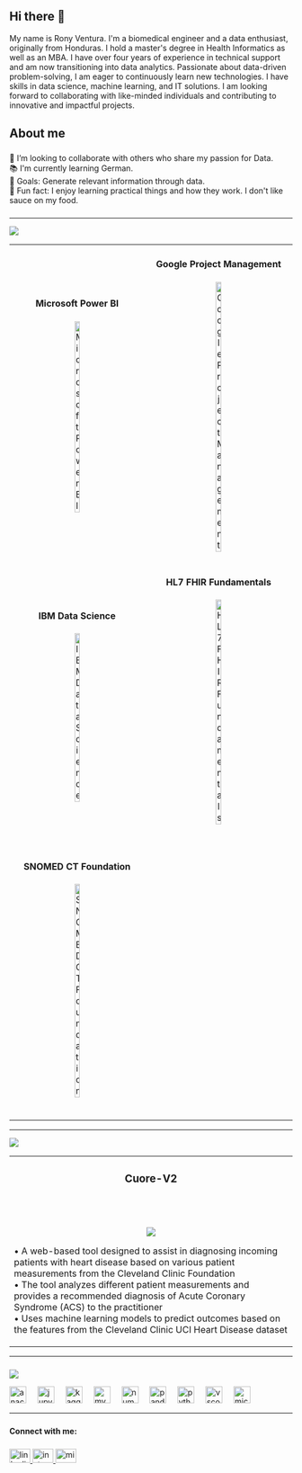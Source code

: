 ## Hi there 👋
<p align="left">My name is Rony Ventura. I'm a biomedical engineer and a data enthusiast, originally from Honduras. I hold a master's degree in Health Informatics as well as an MBA. I have over four years of experience in technical support and am now transitioning into data analytics. Passionate about data-driven problem-solving, I am eager to continuously learn new technologies. I have skills in data science, machine learning, and IT solutions. I am looking forward to collaborating with like-minded individuals and contributing to innovative and impactful projects.</p>

###

<h2 align="left">About me</h2>

###

<p align="left">👯 I’m looking to collaborate with others who share my passion for Data.<br>📚 I'm currently learning German.<br>🎯 Goals: Generate relevant information through data.<br>🎲 Fun fact: I enjoy learning practical things and how they work. I don't like sauce on my food.</p>

###
------------------------------------------------------------------------------

![](https://capsule-render.vercel.app/api?type=venom&height=100&text=🏆%20Certificates%20Earned&fontSize=20&color=0:32CD32,100:006400&stroke=006400)


<!-- Featured Projects Section -->
<table>
<td width="15%">
<h4 align="center">Microsoft Power BI</h4>
<div align="center">  
<a href="https://learn.microsoft.com/api/credentials/share/en-us/RonyV/E70F84464DBB198B?sharingId=319BDBC327ACDA45" target="_blank">
<img src="https://learn.microsoft.com/media/learn/certification/badges/microsoft-certified-associate-badge.svg?branch=main" width="20%" alt="Microsoft Power BI"/>
</a>
<br>
<p>
</p>
<p align="left">
</p>
</div>
</td>
<td width="15%">
<h4 align="center">Google Project Management</h4>
<div align="center">  
<a href="https://coursera.org/share/34d7c22c27f23c6dc043b1410da4e39d" target="_blank">
<img src="https://images.credly.com/images/771cff46-3573-4d12-bfd8-528745f00957/GCC_badge_PGM_1000x1000.png" width="20%" alt="Google Project Management"/>
</a>
<br>
<p>
</p>
</div>
</td>
</tr>
<td width="15%">
<h4 align="center">IBM Data Science</h4>
<div align="center">  
<a href="https://coursera.org/share/b83e1beef78f3ce136353cf048705f29" target="_blank">
<img src="https://images.credly.com/size/680x680/images/fa32e912-a95a-478b-926f-3b98b586e55c/Adv_Data_Science_Specialization.png" width="20%" alt="IBM Data Science"/>
</a>
<br>
<p>
</p>
</div>
</td>
<td width="15%">
<h4 align="center">HL7 FHIR Fundamentals</h4>
<div align="center">  
<a href="https://www.linkedin.com/in/rony-ventura/details/certifications/1706758032074/single-media-viewer?type=DOCUMENT&profileId=ACoAACMxN44BHKnTvnBAXpj52h__hJQzc2VSfp0&lipi=urn%3Ali%3Apage%3Ad_flagship3_profile_view_base_certifications_details%3B2apN7iGiShmgDGhJIGPI1Q%3D%3D" target="_blank">
<img src="https://infocentral.infoway-inforoute.ca/images/logos/hl7_FHIR_fundamentals.PNG?v=1" width="20%" alt="HL7 FHIR Fundamentals"/>
</a>
<br>
<br>
<p>
</p>
</div>
</td>
</tr>
<tr>
<td width="15%">
<h4 align="center"> SNOMED CT Foundation</h4>
<div align="center">  
<a href="https://www.linkedin.com/in/rony-ventura/details/certifications/1710901329556/single-media-viewer?type=DOCUMENT&profileId=ACoAACMxN44BHKnTvnBAXpj52h__hJQzc2VSfp0&lipi=urn%3Ali%3Apage%3Ad_flagship3_profile_view_base_certifications_details%3B2apN7iGiShmgDGhJIGPI1Q%3D%3D" target="_blank">
<img src="https://ticsalutsocial.cat/wp-content/uploads/2023/06/extensio-catalana-SNOMED-1.jpg" width="20%" alt=" SNOMED CT Foundation"/>
</a>
<br>
<br>
<p>
</p>
</div>
</td>
</tr>
</table>


---------------------------------------
</details>

![](https://capsule-render.vercel.app/api?type=venom&height=200&text=🚀%20Featured%20Projects&fontSize=20&color=0:8871e5,100:b678c4&stroke=b678c4)

<!-- Featured Projects Section -->
<table>
<tr>
<td width="50%">
<h3 align="center">Cuore-V2</h3>
<div align="center">  
<a href="" target="_blank">
</a>
<br>
<br>
<p>
<a href="https://github.com/RVentura09/Cuore-V2" target="_blank">
<img src="https://img.shields.io/badge/View_on_GitHub-2ea44f?style=for-the-badge&logo=github"/>
</a>
</a>
</p>
<p align="left">
• A web-based tool designed to assist in diagnosing incoming patients with heart disease based on various patient measurements from the Cleveland Clinic Foundation<br>
• The tool analyzes different patient measurements and provides a recommended diagnosis of Acute Coronary Syndrome (ACS) to the practitioner<br>
• Uses machine learning models to predict outcomes based on the features from the Cleveland Clinic UCI Heart Disease dataset
</p>
</div>
</td>

</tr>
</table>

-------------------------------------
###

![](https://capsule-render.vercel.app/api?type=venom&height=200&text=💻%20Tech%20Stack&fontSize=20&color=0:00FFFF,100:1E90FF&stroke=1E90FF)





<div align="left">
  <img src="https://cdn.jsdelivr.net/gh/devicons/devicon/icons/anaconda/anaconda-original.svg" height="30" alt="anaconda logo"  />
  <img width="12" />
  <img src="https://cdn.jsdelivr.net/gh/devicons/devicon/icons/jupyter/jupyter-original.svg" height="30" alt="jupyter logo"  />
  <img width="12" />
  <img src="https://cdn.jsdelivr.net/gh/devicons/devicon/icons/kaggle/kaggle-original.svg" height="30" alt="kaggle logo"  />
  <img width="12" />
  <img src="https://cdn.jsdelivr.net/gh/devicons/devicon/icons/mysql/mysql-original.svg" height="30" alt="mysql logo"  />
  <img width="12" />
  <img src="https://cdn.jsdelivr.net/gh/devicons/devicon/icons/numpy/numpy-original.svg" height="30" alt="numpy logo"  />
  <img width="12" />
  <img src="https://cdn.jsdelivr.net/gh/devicons/devicon/icons/pandas/pandas-original.svg" height="30" alt="pandas logo"  />
  <img width="12" />
  <img src="https://cdn.jsdelivr.net/gh/devicons/devicon/icons/python/python-original.svg" height="30" alt="python logo"  />
  <img width="12" />
  <img src="https://cdn.jsdelivr.net/gh/devicons/devicon/icons/vscode/vscode-original.svg" height="30" alt="vscode logo"  />
  <img width="12" />
  <img src="https://cdn.jsdelivr.net/gh/devicons/devicon/icons/microsoftsqlserver/microsoftsqlserver-plain.svg" height="30" alt="microsoftsqlserver logo"  />
</div>

-------------------------------------
###

<h4 align="left">Connect with me:</h4>

###

<div align="left">
  <a href="https://www.linkedin.com/in/rony-ventura/" target="_blank">
    <img src="https://raw.githubusercontent.com/maurodesouza/profile-readme-generator/master/src/assets/icons/social/linkedin/default.svg" width="37" height="25" alt="linkedin logo"  />
  </a>
  <a href="https://www.instagram.com/ronven09/" target="_blank">
    <img src="https://raw.githubusercontent.com/maurodesouza/profile-readme-generator/master/src/assets/icons/social/instagram/default.svg" width="37" height="25" alt="instagram logo"  />
  </a>
  <a href="MAILTO:VENTURA.RONY@HOTMAIL.COM" target="_blank">
    <img src="https://raw.githubusercontent.com/maurodesouza/profile-readme-generator/master/src/assets/icons/social/microsoft-outlook/default.svg" width="37" height="25" alt="microsoft-outlook logo"  />
  </a>
</div>

###
